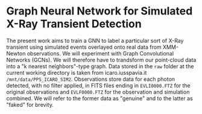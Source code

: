 

# Graph Neural Network for Simulated X-Ray Transient Detection

The present work aims to train a GNN to label a particular sort of X-Ray transient using simulated events overlayed onto real data from XMM-Newton observations. We will experiment with Graph Convolutional Networks (GCNs). We will therefore  have to trandsform our point-cloud data into a "k nearest neighbors"-type graph. Data stored in the `raw` folder at the current working directory is taken from icaro.iusspavia.it `/mnt/data/PPS_ICARO_SIM2`. Observations store data for each photon detected, with no filter applied, in FITS files ending in `EVLI0000.FTZ` for the original observations and `EVLF0000.FTZ` for the observation and simulation combined. We will refer to the former data as "genuine" and to the latter as "faked" for brevity.
